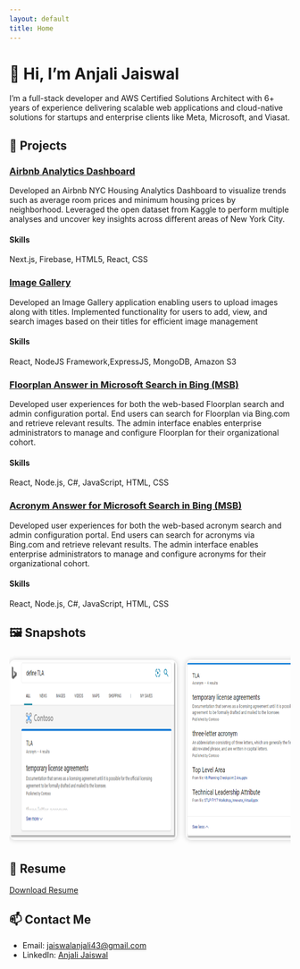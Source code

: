 ```yaml
---
layout: default
title: Home
---
```


# 👋 Hi, I’m Anjali Jaiswal

I’m a full-stack developer and AWS Certified Solutions Architect with 6+ years of experience delivering scalable web applications and cloud-native solutions for startups and enterprise clients like Meta, Microsoft, and Viasat.

## 🔧 Projects

### [Airbnb Analytics Dashboard](https://github.com/ajaisw13/airbnb_nyc_analytics)
Developed an Airbnb NYC Housing Analytics Dashboard to visualize trends such as average room prices and minimum housing prices by neighborhood. Leveraged the open dataset from Kaggle to perform multiple analyses and uncover key insights across different areas of New York City.

#### Skills
Next.js, Firebase, HTML5, React, CSS


### [Image Gallery](https://github.com/ajaisw13/Image-Gallery-fullstack)
Developed an Image Gallery application enabling users to upload images along with titles. Implemented functionality for users to add, view, and search images based on their titles for efficient image management

#### Skills
React, NodeJS Framework,ExpressJS, MongoDB, Amazon S3

### [Floorplan Answer in Microsoft Search in Bing (MSB)](https://learn.microsoft.com/en-us/microsoftsearch/manage-floorplans)
Developed user experiences for both the web-based Floorplan search and admin configuration portal. End users can search for Floorplan via Bing.com and retrieve relevant results. The admin interface enables enterprise administrators to manage and configure Floorplan for their organizational cohort.

#### Skills
React, Node.js, C#, JavaScript, HTML, CSS

### [Acronym Answer for Microsoft Search in Bing (MSB)](https://techcommunity.microsoft.com/blog/intelligentsearch_discoveryblog/introducing-acronym-answers-in-microsoft-search/1122809)
Developed user experiences for both the web-based acronym search and admin configuration portal. End users can search for acronyms via Bing.com and retrieve relevant results. The admin interface enables enterprise administrators to manage and configure acronyms for their organizational cohort.

#### Skills
React, Node.js, C#, JavaScript, HTML, CSS

## 🖼 Snapshots

<div class="carousel">
  <img class="carousel-image" src="/assets/Acronyms/Figure1.png" alt="Figure 1" />
  <img class="carousel-image" src="/assets/Acronyms/Figure2.png" alt="Figure 2" />
  <img class="carousel-image" src="/assets/Acronyms/Figure3.png" alt="Figure 3" />
  <img class="carousel-image" src="/assets/Acronyms/Figure4.png" alt="Figure 4" />
  <img class="carousel-image" src="/assets/Acronyms/Figure7.png" alt="Figure 7" />
  <img class="carousel-image" src="/assets/Acronyms/Figure9.png" alt="Figure 9" />
  <img class="carousel-image" src="/assets/Acronyms/Figure10.png" alt="Figure 10" />
  <img class="carousel-image" src="/assets/Acronyms/Figure18.png" alt="Figure 18" />
</div>

<style>
.carousel {
  display: flex;
  overflow-x: auto;
  scroll-snap-type: x mandatory;
  gap: 16px;
  padding: 10px 0;
}
.carousel-image {
  flex: 0 0 auto;
  width: 300px;
  height: auto;
  scroll-snap-align: start;
  border-radius: 10px;
  box-shadow: 0 0 10px rgba(0,0,0,0.2);
}
</style>

## 💼 Resume

[Download Resume](resume.pdf)

## 📫 Contact Me

- Email: jaiswalanjali43@gmail.com
- LinkedIn: [Anjali Jaiswal](https://www.linkedin.com/in/anjali-jaiswal-4120a89a/)
